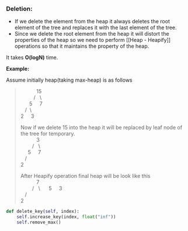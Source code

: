 ### Deletion:

- If we delete the element from the heap it always deletes the root element of the tree and replaces it with the last element of the tree.
- Since we delete the root element from the heap it will distort the properties of the heap so we need to perform [[Heap - Heapify]] operations so that it maintains the property of the heap. 

It takes **O(logN)** time.

**Example:**

>
  Assume initially heap(taking max-heap) is as follows  
>            15  
>          /   \\  
>       5     7  
>    /  \  
> 2     3
> 
> Now if we delete 15 into the heap it will be replaced by leaf node of the tree for temporary.  
>            3  
>         /   \\  
>      5     7  
>    /      
> 2
> 
> After Heapify operation final heap will be look like this  
>            7  
>         /   \\
>      5     3  
>    /     
> 2


```python
def delete_key(self, index):
	self.increase_key(index, float("inf"))
	self.remove_max()
```